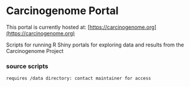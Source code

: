 # Carcinogenome Portal 

This portal is currently hosted at: [https://carcinogenome.org](https://carcinogenome.org)

Scripts for running R Shiny portals for exploring data and results from the Carcinogenome Project

### source scripts
```
requires /data directory: contact maintainer for access

